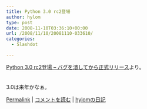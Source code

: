 ```yaml
---
title: Python 3.0 rc2登場
author: hylom
type: post
date: 2008-11-10T03:36:10+00:00
url: /2008/11/10/20081110-033610/
categories:
  - Slashdot

---
```

 [Python 3.0 rc2登場 &#8211; バグを潰してから正式リリース][1]より。  
</br>   
3.0は来年かなぁ。 

   [Permalink][2] |    [コメントを読む][3] |    [hylomの日記][4] 

</br>

 [1]: http://journal.mycom.co.jp/news/2008/11/10/011/index.html
 [2]: http://slashdot.jp/~hylom/journal/457970
 [3]: http://slashdot.jp/~hylom/journal/457970#acomments
 [4]: http://slashdot.jp/~hylom/journal/